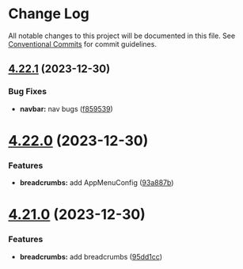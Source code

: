 # Change Log

All notable changes to this project will be documented in this file.
See [Conventional Commits](https://conventionalcommits.org) for commit guidelines.

## [4.22.1](https://github.com/lskjs/lskjs/compare/v4.22.0...v4.22.1) (2023-12-30)


### Bug Fixes

* **navbar:** nav bugs ([f859539](https://github.com/lskjs/lskjs/commit/f859539be028e901958b9c4f28dbe66eb9983198))





# [4.22.0](https://github.com/lskjs/lskjs/compare/v4.21.0...v4.22.0) (2023-12-30)


### Features

* **breadcrumbs:** add AppMenuConfig ([93a887b](https://github.com/lskjs/lskjs/commit/93a887b4cc7bef3567c1d7cbf757d1b51c347df5))





# [4.21.0](https://github.com/lskjs/lskjs/compare/v4.20.0...v4.21.0) (2023-12-30)


### Features

* **breadcrumbs:** add breadcrumbs ([95dd1cc](https://github.com/lskjs/lskjs/commit/95dd1cc743bf91737a1db2903a566e076108430e))
